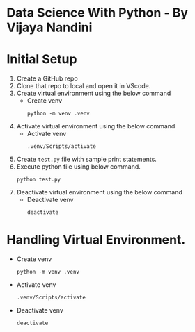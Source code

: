 # Data Science With Python - By Vijaya Nandini

# Initial Setup
1. Create a GitHub repo
2. Clone that repo to local and open it in VScode.
3. Create virtual environment using the below command
    - Create venv
        ~~~
        python -m venv .venv
        ~~~
4. Activate virtual environment using the below command
    - Activate venv
        ~~~
        .venv/Scripts/activate
        ~~~
5. Create `test.py` file with sample print statements.
6. Execute python file using below command.
    ~~~
    python test.py
    ~~~
7. Deactivate virtual environment using the below command
    - Deactivate venv
        ~~~
        deactivate
        ~~~


# Handling Virtual Environment.
- Create venv
    ~~~
    python -m venv .venv
    ~~~
- Activate venv
    ~~~
    .venv/Scripts/activate
    ~~~
- Deactivate venv
    ~~~
    deactivate
    ~~~


